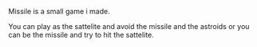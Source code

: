 Missile is a small game i made.

You can play as the sattelite and avoid the missile and the astroids
or you can be the missile and try to hit the sattelite.
